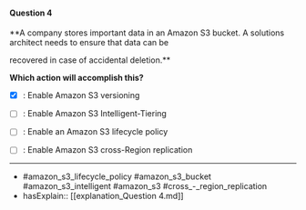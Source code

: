 #### Question  4

**A company stores important data in an Amazon S3 bucket. A solutions architect needs to ensure that data can be

recovered in case of accidental deletion.**

**Which action will accomplish this?**

- [x] :  Enable Amazon S3 versioning

- [ ] :  Enable Amazon S3 Intelligent-Tiering

- [ ] :  Enable an Amazon S3 lifecycle policy

- [ ] :  Enable Amazon S3 cross-Region replication

----

- #amazon_s3_lifecycle_policy #amazon_s3_bucket #amazon_s3_intelligent #amazon_s3 #cross_-_region_replication
- hasExplain:: [[explanation_Question  4.md]]

